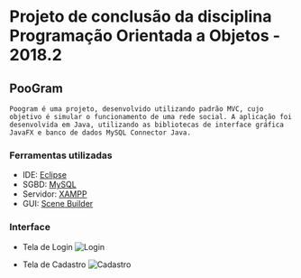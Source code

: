 # Projeto de conclusão da disciplina Programação Orientada a Objetos - 2018.2

## PooGram
	Poogram é uma projeto, desenvolvido utilizando padrão MVC, cujo objetivo é simular o funcionamento de uma rede social. A aplicação foi desenvolvida em Java, utilizando as bibliotecas de interface gráfica JavaFX e banco de dados MySQL Connector Java.

### Ferramentas utilizadas
- IDE: [Eclipse](https://www.eclipse.org/)
- SGBD: [MySQL](https://www.mysql.com/)
- Servidor: [XAMPP](https://www.apachefriends.org/index.html)
- GUI: [Scene Builder](https://gluonhq.com/products/scene-builder/)

### Interface
- Tela de Login
	![Login](https://uploaddeimagens.com.br/imagens/login-png-a94b7c4c-b6ad-4972-900f-898d5ebaed13)


- Tela de Cadastro
	![Cadastro](https://uploaddeimagens.com.br/imagens/cadastro-png-27faf0de-80f1-42cf-9aad-aa0dfcada694)
